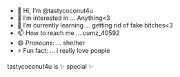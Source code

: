- 👋 Hi, I’m @tastycoconut4u
- 👀 I’m interested in ... Anything<3
- 🌱 I’m currently learning ... getting rid of fake bitches<3
- 📫 How to reach me ... cumz_40592
- 😄 Pronouns: ... she/her
- ⚡ Fun fact: ... i really love poeple 

tastycoconut4u is ✨ special ✨
